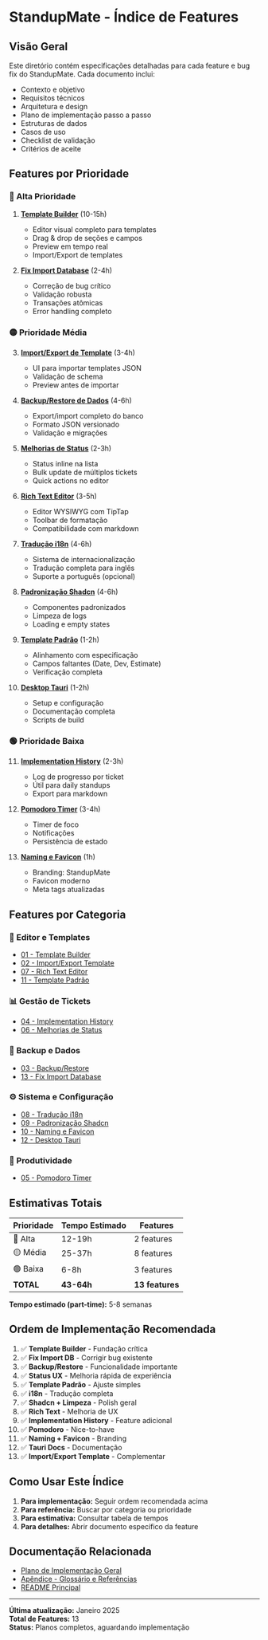 # StandupMate - Índice de Features

## Visão Geral

Este diretório contém especificações detalhadas para cada feature e bug fix do StandupMate. Cada documento inclui:

- Contexto e objetivo
- Requisitos técnicos
- Arquitetura e design
- Plano de implementação passo a passo
- Estruturas de dados
- Casos de uso
- Checklist de validação
- Critérios de aceite

## Features por Prioridade

### 🔴 Alta Prioridade

1. **[Template Builder](./01-template-builder.md)** (10-15h)
   - Editor visual completo para templates
   - Drag & drop de seções e campos
   - Preview em tempo real
   - Import/Export de templates

2. **[Fix Import Database](./13-fix-import-database.md)** (2-4h)
   - Correção de bug crítico
   - Validação robusta
   - Transações atômicas
   - Error handling completo

### 🟡 Prioridade Média

3. **[Import/Export de Template](./02-import-export-template.md)** (3-4h)
   - UI para importar templates JSON
   - Validação de schema
   - Preview antes de importar

4. **[Backup/Restore de Dados](./03-backup-restore.md)** (4-6h)
   - Export/import completo do banco
   - Formato JSON versionado
   - Validação e migrações

5. **[Melhorias de Status](./06-status-improvements.md)** (2-3h)
   - Status inline na lista
   - Bulk update de múltiplos tickets
   - Quick actions no editor

6. **[Rich Text Editor](./07-rich-text.md)** (3-5h)
   - Editor WYSIWYG com TipTap
   - Toolbar de formatação
   - Compatibilidade com markdown

7. **[Tradução i18n](./08-i18n.md)** (4-6h)
   - Sistema de internacionalização
   - Tradução completa para inglês
   - Suporte a português (opcional)

8. **[Padronização Shadcn](./09-shadcn-cleanup.md)** (4-6h)
   - Componentes padronizados
   - Limpeza de logs
   - Loading e empty states

9. **[Template Padrão](./11-default-template.md)** (1-2h)
   - Alinhamento com especificação
   - Campos faltantes (Date, Dev, Estimate)
   - Verificação completa

10. **[Desktop Tauri](./12-tauri-desktop.md)** (1-2h)
    - Setup e configuração
    - Documentação completa
    - Scripts de build

### 🟢 Prioridade Baixa

11. **[Implementation History](./04-implementation-history.md)** (2-3h)
    - Log de progresso por ticket
    - Útil para daily standups
    - Export para markdown

12. **[Pomodoro Timer](./05-pomodoro.md)** (3-4h)
    - Timer de foco
    - Notificações
    - Persistência de estado

13. **[Naming e Favicon](./10-naming-favicon.md)** (1h)
    - Branding: StandupMate
    - Favicon moderno
    - Meta tags atualizadas

## Features por Categoria

### 🎨 Editor e Templates

- [01 - Template Builder](./01-template-builder.md)
- [02 - Import/Export Template](./02-import-export-template.md)
- [07 - Rich Text Editor](./07-rich-text.md)
- [11 - Template Padrão](./11-default-template.md)

### 📊 Gestão de Tickets

- [04 - Implementation History](./04-implementation-history.md)
- [06 - Melhorias de Status](./06-status-improvements.md)

### 💾 Backup e Dados

- [03 - Backup/Restore](./03-backup-restore.md)
- [13 - Fix Import Database](./13-fix-import-database.md)

### ⚙️ Sistema e Configuração

- [08 - Tradução i18n](./08-i18n.md)
- [09 - Padronização Shadcn](./09-shadcn-cleanup.md)
- [10 - Naming e Favicon](./10-naming-favicon.md)
- [12 - Desktop Tauri](./12-tauri-desktop.md)

### 🎯 Produtividade

- [05 - Pomodoro Timer](./05-pomodoro.md)

## Estimativas Totais

| Prioridade | Tempo Estimado | Features |
|------------|----------------|----------|
| 🔴 Alta | 12-19h | 2 features |
| 🟡 Média | 25-37h | 8 features |
| 🟢 Baixa | 6-8h | 3 features |
| **TOTAL** | **43-64h** | **13 features** |

**Tempo estimado (part-time):** 5-8 semanas

## Ordem de Implementação Recomendada

1. ✅ **Template Builder** - Fundação crítica
2. ✅ **Fix Import DB** - Corrigir bug existente
3. ✅ **Backup/Restore** - Funcionalidade importante
4. ✅ **Status UX** - Melhoria rápida de experiência
5. ✅ **Template Padrão** - Ajuste simples
6. ✅ **i18n** - Tradução completa
7. ✅ **Shadcn + Limpeza** - Polish geral
8. ✅ **Rich Text** - Melhoria de UX
9. ✅ **Implementation History** - Feature adicional
10. ✅ **Pomodoro** - Nice-to-have
11. ✅ **Naming + Favicon** - Branding
12. ✅ **Tauri Docs** - Documentação
13. ✅ **Import/Export Template** - Complementar

## Como Usar Este Índice

1. **Para implementação:** Seguir ordem recomendada acima
2. **Para referência:** Buscar por categoria ou prioridade
3. **Para estimativa:** Consultar tabela de tempos
4. **Para detalhes:** Abrir documento específico da feature

## Documentação Relacionada

- [Plano de Implementação Geral](../IMPLEMENTATION_PLAN.md)
- [Apêndice - Glossário e Referências](../APPENDIX.md)
- [README Principal](../../README.md)

---

**Última atualização:** Janeiro 2025  
**Total de Features:** 13  
**Status:** Planos completos, aguardando implementação

